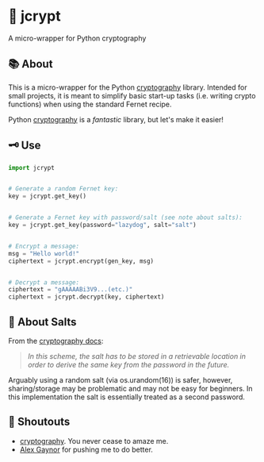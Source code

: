 # :closed_lock_with_key: jcrypt
A micro-wrapper for Python cryptography

## :books: About
This is a micro-wrapper for the Python [cryptography](https://cryptography.io/) library. Intended for small projects, it is meant to simplify basic start-up tasks (i.e. writing crypto functions) when using the standard Fernet recipe. 


Python [cryptography](https://cryptography.io/) is a *fantastic* library, but let's make it easier!    

## :old_key: Use
```python
import jcrypt


# Generate a random Fernet key:
key = jcrypt.get_key()


# Generate a Fernet key with password/salt (see note about salts):
key = jcrypt.get_key(password="lazydog", salt="salt")


# Encrypt a message:
msg = "Hello world!"
ciphertext = jcrypt.encrypt(gen_key, msg)


# Decrypt a message:
ciphertext = "gAAAAABi3V9...(etc.)"
ciphertext = jcrypt.decrypt(key, ciphertext)

```

## :salt: About Salts
From the [cryptography docs](https://cryptography.io/):
> *In this scheme, the salt has to be stored in a retrievable location in order to derive the same key from the password in the future.*

Arguably using a random salt (via os.urandom(16)) is safer, however, sharing/storage may be problematic and may not be easy for beginners. In this implementation the salt is essentially treated as a second password. 

## :mega: Shoutouts
- [cryptography](https://cryptography.io/). You never cease to amaze me.
- [Alex Gaynor](https://github.com/alex) for pushing me to do better. 


